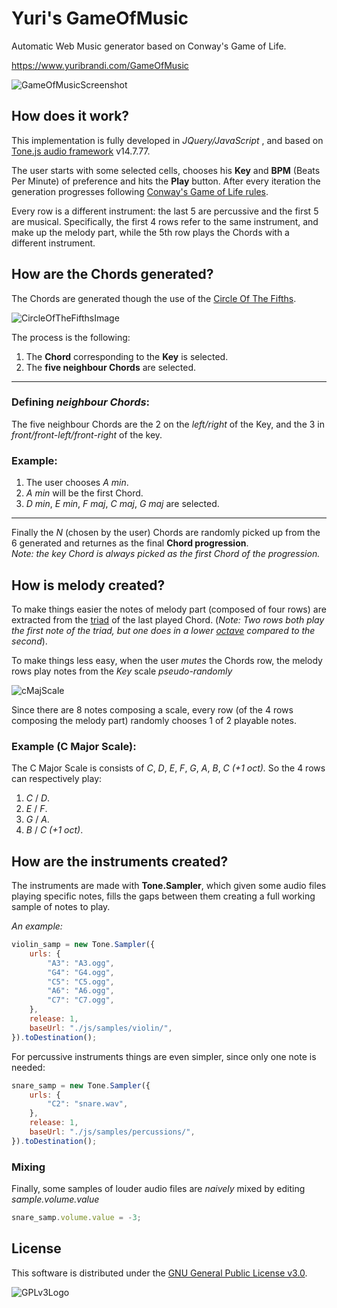 # Yuri's GameOfMusic
Automatic Web Music generator based on Conway's Game of Life.

https://www.yuribrandi.com/GameOfMusic

![GameOfMusicScreenshot](https://user-images.githubusercontent.com/52039988/211019275-c19308d3-61ce-4df1-b2a3-6848f506de03.png)

## How does it work?
This implementation is fully developed in *JQuery/JavaScript* , and based on [Tone.js audio framework](https://tonejs.github.io/ "Go to Tone.js GitHub page") v14.7.77.

The user starts with some selected cells, chooses his **Key** and **BPM** (Beats Per Minute) of preference and hits the **Play** button. After every iteration the generation progresses following [Conway's Game of Life rules](https://en.wikipedia.org/wiki/Conway%27s_Game_of_Life).

Every row is a different instrument: the last 5 are percussive and the first 5 are musical. Specifically, the first 4 rows refer to the same instrument, and make up the melody part, while the 5th row plays the Chords with a different instrument.

## How are the Chords generated?
The Chords are generated though the use of the [Circle Of The Fifths](https://en.wikipedia.org/wiki/Circle_of_fifths).

![CircleOfTheFifthsImage](https://upload.wikimedia.org/wikipedia/commons/3/33/Circle_of_fifths_deluxe_4.svg)

The process is the following: 
1. The **Chord** corresponding to the **Key** is selected.
2. The **five neighbour Chords** are selected.

---
### Defining *neighbour Chords*:
The five neighbour Chords are the 2 on the *left/right* of the Key, and the 3 in *front/front-left/front-right* of the key.

### Example:
1. The user chooses *A min*.
2. *A min* will be the first Chord.
3. *D min*, *E min*, *F maj*, *C maj*, *G maj* are selected. 

---

Finally the *N* (chosen by the user) Chords are randomly picked up from the 6 generated and returnes as the final **Chord progression**.<br>
*Note: the key Chord is always picked as the first Chord of the progression.*

## How is melody created?
To make things easier the notes of melody part (composed of four rows) are extracted from the [triad](https://en.wikipedia.org/wiki/Triad_(music)) of the last played Chord. (*Note: Two rows both play the first note of the triad, but one does in a lower [octave](https://en.wikipedia.org/wiki/Octave) compared to the second*).

To make things less easy, when the user *mutes* the Chords row, the melody rows play notes from the *Key* scale *pseudo-randomly*

![cMajScale](https://user-images.githubusercontent.com/52039988/211051917-b17889fc-0591-4717-8683-3febce766dd1.jpg)


Since there are 8 notes composing a scale, every row (of the 4 rows composing the melody part) randomly chooses 1 of 2 playable notes.


### Example (C Major Scale):
The C Major Scale is consists of *C*, *D*, *E*, *F*, *G*, *A*, *B*, *C (+1 oct).*
So the 4 rows can respectively play:
1. *C* / *D*.
2. *E* / *F*.
3. *G* / *A*.
4. *B* / *C (+1 oct)*.

## How are the instruments created?
The instruments are made with **Tone.Sampler**, which given some audio files playing specific notes, fills the gaps between them creating a full working sample of notes to play.

*An example:*

``` JavaScript
violin_samp = new Tone.Sampler({
    urls: {
        "A3": "A3.ogg",
        "G4": "G4.ogg",
        "C5": "C5.ogg",
        "A6": "A6.ogg",
        "C7": "C7.ogg",
    },
    release: 1,
    baseUrl: "./js/samples/violin/",
}).toDestination();
```

For percussive instruments things are even simpler, since only one note is needed:
``` JavaScript
snare_samp = new Tone.Sampler({
    urls: {
        "C2": "snare.wav",
    },
    release: 1,
    baseUrl: "./js/samples/percussions/",
}).toDestination();
```

### Mixing
Finally, some samples of louder audio files are *naively* mixed by editing *sample.volume.value*

``` JavaScript
snare_samp.volume.value = -3;
```
## License
This software is distributed under the [GNU General Public License v3.0](LICENSE.md). 

![GPLv3Logo](https://www.gnu.org/graphics/gplv3-127x51.png)
